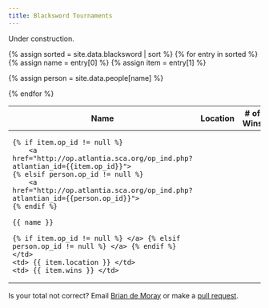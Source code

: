 ```yaml
---
title: Blacksword Tournaments
---
```


Under construction.


<table class="pure-table pure-table-bordered" width="100%">
<thead>
<tr>
    <th> Name </th>
    <th> Location </th>
    <th> # of Wins </th>
</tr>
</thead>
<tbody>
{% assign sorted = site.data.blacksword | sort %}
{% for entry in sorted %}
{% assign name = entry[0] %}
{% assign item = entry[1] %}
   
{% assign person = site.data.people[name] %}
<tr>
   <td>

    {% if item.op_id != null %}
        <a href="http://op.atlantia.sca.org/op_ind.php?atlantian_id={{item.op_id}}">
    {% elsif person.op_id != null %}
        <a href="http://op.atlantia.sca.org/op_ind.php?atlantian_id={{person.op_id}}">
    {% endif %}

    {{ name }}

    {% if item.op_id != null %} </a> {% elsif person.op_id != null %} </a> {% endif %}
    </td>
    <td> {{ item.location }} </td>
    <td> {{ item.wins }} </td>
</tr>
{% endfor %}
</tbody>
</table>

Is your total not correct?  Email [Brian de Moray](mailto:bmc@shmoo.com) or make a [pull request](https://github.com/academie-de-espee/academie-de-espee.github.io/pulls).
